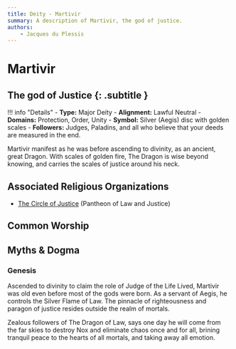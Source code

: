 ```yaml
---
title: Deity - Martivir
summary: A description of Martivir, the god of justice.
authors:
    - Jacques du Plessis
---
```

# Martivir
## The god of Justice {: .subtitle }

!!! info "Details"
    - **Type:** Major Deity
    - **Alignment:** Lawful Neutral
    - **Domains:** Protection, Order, Unity
    - **Symbol:** Silver (Aegis) disc with golden scales
    - **Followers:** Judges, Paladins, and all who believe that your deeds are measured in the end.

Martivir manifest as he was before ascending to divinity, as an ancient, great Dragon. With scales of golden fire, The Dragon is wise beyond knowing, and carries the scales of justice around his neck.

## Associated Religious Organizations
* [The Circle of Justice](../../organizations/circle_of_justice) (Pantheon of Law and Justice)
## Common Worship

## Myths & Dogma
### Genesis
Ascended to divinity to claim the role of Judge of the Life Lived, Martivir was old even before most of the gods were born. As a servant of Aegis, he controls the Silver Flame of Law.  The pinnacle of righteousness and paragon of justice resides outside the realm of mortals.

Zealous followers of The Dragon of Law, says one day he will come from the far skies to destroy Nox and eliminate chaos once and for all, brining tranquil peace to the hearts of all mortals, and taking away all emotion.